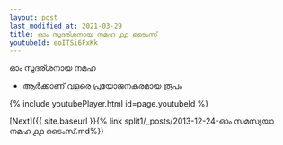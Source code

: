 ```yaml
---
layout: post
last_modified_at: 2021-03-29
title: ഓം സുദര്ശനായ നമഹ ൧൧ ടൈംസ്
youtubeId: eoITSi6FxKk
---
```

 
 
 ഓം സുദര്ശനായ നമഹ 
 
 -  ആർക്കാണ് വളരെ പ്രയോജനകരമായ രൂപം 
 
  
 
  
 
 
 
 
 
 


{% include youtubePlayer.html id=page.youtubeId %}
 
[Next]({{ site.baseurl }}{% link  split1/_posts/2013-12-24-ഓം സമസ്യയാ നമഹ ൧൧ ടൈംസ്.md%})
 
